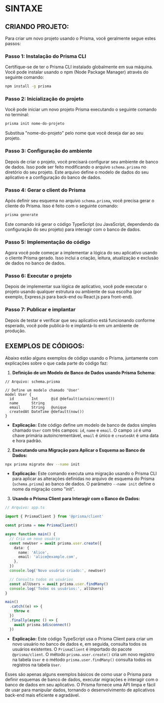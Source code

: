 # SINTAXE
## CRIANDO PROJETO:
Para criar um novo projeto usando o Prisma, você geralmente segue estes passos:

### Passo 1: Instalação do Prisma CLI
Certifique-se de ter o Prisma CLI instalado globalmente em sua máquina. Você pode instalar usando o npm (Node Package Manager) através do seguinte comando:

```bash
npm install -g prisma
```

### Passo 2: Inicialização do projeto
Você pode iniciar um novo projeto Prisma executando o seguinte comando no terminal:

```bash
prisma init nome-do-projeto
```

Substitua "nome-do-projeto" pelo nome que você deseja dar ao seu projeto.

### Passo 3: Configuração do ambiente
Depois de criar o projeto, você precisará configurar seu ambiente de banco de dados. Isso pode ser feito modificando o arquivo `schema.prisma` no diretório do seu projeto. Este arquivo define o modelo de dados do seu aplicativo e a configuração do banco de dados.

### Passo 4: Gerar o client do Prisma
Após definir seu esquema no arquivo `schema.prisma`, você precisa gerar o cliente do Prisma. Isso é feito com o seguinte comando:

```bash
prisma generate
```

Este comando irá gerar o código TypeScript (ou JavaScript, dependendo da configuração do seu projeto) para interagir com o banco de dados.

### Passo 5: Implementação do código
Agora você pode começar a implementar a lógica do seu aplicativo usando o cliente Prisma gerado. Isso inclui a criação, leitura, atualização e exclusão de dados no banco de dados.

### Passo 6: Executar o projeto
Depois de implementar sua lógica de aplicativo, você pode executar o projeto usando qualquer estrutura ou ambiente de sua escolha (por exemplo, Express.js para back-end ou React.js para front-end).

### Passo 7: Publicar e implantar
Depois de testar e verificar que seu aplicativo está funcionando conforme esperado, você pode publicá-lo e implantá-lo em um ambiente de produção.

## EXEMPLOS DE CÓDIGOS:
Abaixo estão alguns exemplos de código usando o Prisma, juntamente com explicações sobre o que cada parte do código faz:

1. **Definição de um Modelo de Banco de Dados usando Prisma Schema:**

```prisma
// Arquivo: schema.prisma

// Define um modelo chamado 'User'
model User {
  id        Int      @id @default(autoincrement())
  name      String
  email     String   @unique
  createdAt DateTime @default(now())
}
```

- **Explicação:** Este código define um modelo de banco de dados simples chamado `User` com três campos: `id`, `name` e `email`. O campo `id` é uma chave primária autoincrementável, `email` é único e `createdAt` é uma data e hora padrão.

2. **Executando uma Migração para Aplicar o Esquema ao Banco de Dados:**

```bash
npx prisma migrate dev --name init
```

- **Explicação:** Este comando executa uma migração usando o Prisma CLI para aplicar as alterações definidas no arquivo de esquema do Prisma (`schema.prisma`) ao banco de dados. O parâmetro `--name init` define o nome da migração como "init".

3. **Usando o Prisma Client para Interagir com o Banco de Dados:**

```typescript
// Arquivo: app.ts

import { PrismaClient } from '@prisma/client'

const prisma = new PrismaClient()

async function main() {
  // Cria um novo usuário
  const newUser = await prisma.user.create({
    data: {
      name: 'Alice',
      email: 'alice@example.com',
    },
  })
  console.log('Novo usuário criado:', newUser)

  // Consulta todos os usuários
  const allUsers = await prisma.user.findMany()
  console.log('Todos os usuários:', allUsers)
}

main()
  .catch((e) => {
    throw e
  })
  .finally(async () => {
    await prisma.$disconnect()
  })
```

- **Explicação:** Este código TypeScript usa o Prisma Client para criar um novo usuário no banco de dados e, em seguida, consulta todos os usuários existentes. O `PrismaClient` é importado do pacote `@prisma/client`. O método `prisma.user.create()` cria um novo registro na tabela `User` e o método `prisma.user.findMany()` consulta todos os registros na tabela `User`.

Esses são apenas alguns exemplos básicos de como usar o Prisma para definir esquemas de banco de dados, executar migrações e interagir com o banco de dados em seu aplicativo. O Prisma fornece uma API limpa e fácil de usar para manipular dados, tornando o desenvolvimento de aplicativos back-end mais eficiente e agradável.
